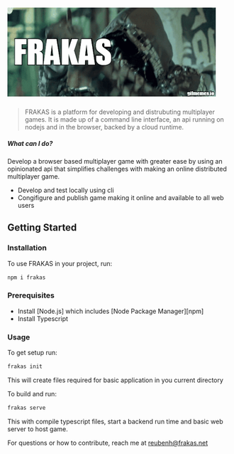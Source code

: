 # <img src="https://raw.githubusercontent.com/teamhitori/frakas/main/assets/Frakas.gif" height="200">
 
> FRAKAS is a platform for developing and distrubuting multiplayer games. It is made up of a command line interface, an api running on nodejs and in the browser, backed by a cloud runtime. 

##### What can I do?

Develop a browser based multiplayer game with greater ease by using an opinionated api that simplifies challenges with making an online distributed multiplayer game.

- Develop and test locally using cli 
- Congifigure and publish game making it online and available to all web users

## Getting Started

### Installation

To use FRAKAS in your project, run:

```bash
npm i frakas
```

### Prerequisites

- Install [Node.js] which includes [Node Package Manager][npm]
- Install Typescript

### Usage

To get setup run:
```bash
frakas init
```
This will create files required for basic application in you current directory

To build and run:
```bash
frakas serve
```
This with compile typescript files, start a backend run time and basic web server to host game.

For questions or how to contribute, reach me at reubenh@frakas.net
